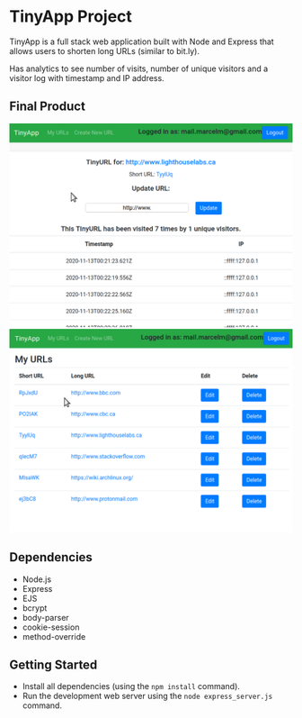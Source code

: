 # TinyApp Project

TinyApp is a full stack web application built with Node and Express that allows users to shorten long URLs (similar to bit.ly).

Has analytics to see number of visits, number of unique visitors and a visitor log with timestamp and IP address.

## Final Product

!["screenshot description"](https://github.com/marcellmueller/tinyapp/blob/master/docs/tinyapp1.png)
!["screenshot description"](https://github.com/marcellmueller/tinyapp/blob/master/docs/tinyapp2.png)

## Dependencies

- Node.js
- Express
- EJS
- bcrypt
- body-parser
- cookie-session
- method-override

## Getting Started

- Install all dependencies (using the `npm install` command).
- Run the development web server using the `node express_server.js` command.
